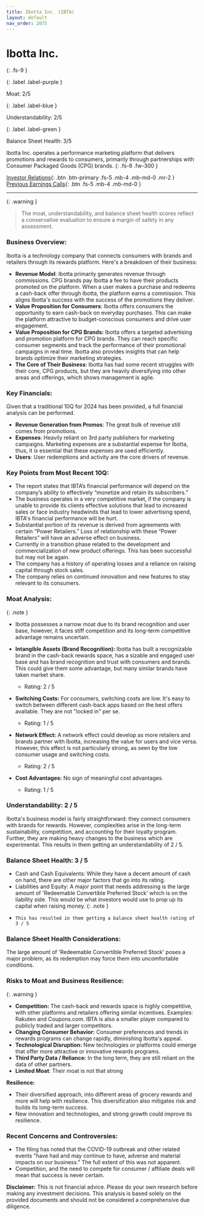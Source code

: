 ```yaml
---
title: Ibotta Inc. (IBTA)
layout: default
nav_order: 2075
---
```


# Ibotta Inc.
{: .fs-9 }

{: .label .label-purple }

Moat: 2/5

{: .label .label-blue }

Understandability: 2/5

{: .label .label-green }

Balance Sheet Health: 3/5

Ibotta Inc. operates a performance marketing platform that delivers promotions and rewards to consumers, primarily through partnerships with Consumer Packaged Goods (CPG) brands.
{: .fs-6 .fw-300 }

[Investor Relations](https://www.google.com/search?q=IBTA+investor+relations){: .btn .btn-primary .fs-5 .mb-4 .mb-md-0 .mr-2 }
[Previous Earnings Calls](https://discountingcashflows.com/company/IBTA/transcripts/){: .btn .fs-5 .mb-4 .mb-md-0 }

---

{: .warning }
>The moat, understandability, and balance sheet health scores reflect a conservative evaluation to ensure a margin of safety in any assessment.



### Business Overview:

Ibotta is a technology company that connects consumers with brands and retailers through its rewards platform. Here's a breakdown of their business:

*   **Revenue Model**: Ibotta primarily generates revenue through commissions. CPG brands pay Ibotta a fee to have their products promoted on the platform. When a user makes a purchase and redeems a cash-back offer through Ibotta, the platform earns a commission. This aligns Ibotta's success with the success of the promotions they deliver.
*   **Value Proposition for Consumers**: Ibotta offers consumers the opportunity to earn cash-back on everyday purchases. This can make the platform attractive to budget-conscious consumers and drive user engagement.
*   **Value Proposition for CPG Brands:** Ibotta offers a targeted advertising and promotion platform for CPG brands. They can reach specific consumer segments and track the performance of their promotional campaigns in real time. Ibotta also provides insights that can help brands optimize their marketing strategies.
*   **The Core of Their Business**: Ibotta has had some recent struggles with their core, CPG products, but they are heavily diversifying into other areas and offerings, which shows management is agile.

### Key Financials:

Given that a traditional 10Q for 2024 has been provided, a full financial analysis can be performed.

*   **Revenue Generation from Promos**: The great bulk of revenue still comes from promotions.
*   **Expenses**: Heavily reliant on 3rd party publishers for marketing campaigns. Marketing expenses are a substantial expense for Ibotta, thus, it is essential that these expenses are used efficiently. 
*   **Users**: User redemptions and activity are the core drivers of revenue.

### Key Points from Most Recent 10Q:

*   The report states that IBTA’s financial performance will depend on the company’s ability to effectively “monetize and retain its subscribers.”
*   The business operates in a very competitive market, if the company is unable to provide its clients effective solutions that lead to increased sales or face industry headwinds that lead to lower advertising spend, IBTA's financial performance will be hurt.
*   Substantial portion of its revenue is derived from agreements with certain “Power Retailers.” Loss of relationship with these “Power Retailers” will have an adverse effect on business.
*   Currently in a transition phase related to the development and commercialization of new product offerings. This has been successful but may not be again.
*   The company has a history of operating losses and a reliance on raising capital through stock sales.
*   The company relies on continued innovation and new features to stay relevant to its consumers.

### Moat Analysis:

{: .note }
*    Ibotta possesses a narrow moat due to its brand recognition and user base, however, it faces stiff competition and its long-term competitive advantage remains uncertain.

*   **Intangible Assets (Brand Recognition):** Ibotta has built a recognizable brand in the cash-back rewards space, has a sizable and engaged user base and has brand recognition and trust with consumers and brands. This could give them some advantage, but many similar brands have taken market share.
     *  Rating: 2 / 5

*   **Switching Costs:** For consumers, switching costs are low. It's easy to switch between different cash-back apps based on the best offers available. They are not "locked in" per se.
     *   Rating: 1 / 5

*   **Network Effect:** A network effect could develop as more retailers and brands partner with Ibotta, increasing the value for users and vice versa. However, this effect is not particularly strong, as seen by the low consumer usage and switching costs.
     *   Rating: 2 / 5

*   **Cost Advantages:** No sign of meaningful cost advantages.
     *   Rating: 1 / 5

### Understandability: 2 / 5

Ibotta's business model is fairly straightforward: they connect consumers with brands for rewards. However, complexities arise in the long-term sustainability, competition, and accounting for their loyalty program. Further, they are making heavy changes to the business which are experimental. This results in them getting an understandability of 2 / 5.

### Balance Sheet Health: 3 / 5

*   Cash and Cash Equivalents: While they have a decent amount of cash on hand, there are other major factors that go into its rating. 
*   Liabilities and Equity: A major point that needs addressing is the large amount of 'Redeemable Convertible Preferred Stock' which is on the liability side. This would be what investors would use to prop up its capital when raising money.
{: .note }
*     This has resulted in them getting a balance sheet health rating of 3 / 5

### Balance Sheet Health Considerations:

The large amount of 'Redeemable Convertible Preferred Stock' poses a major problem, as its redemption may force them into uncomfortable conditions.

### Risks to Moat and Business Resilience:

{: .warning }
*    **Competition:** The cash-back and rewards space is highly competitive, with other platforms and retailers offering similar incentives. Examples: Rakuten and Coupons.com. IBTA is also a smaller player compared to publicly traded and larger competitors.
*   **Changing Consumer Behavior:** Consumer preferences and trends in rewards programs can change rapidly, diminishing Ibotta's appeal.
*   **Technological Disruption:** New technologies or platforms could emerge that offer more attractive or innovative rewards programs.
*  **Third Party Data / Reliance:** In the long term, they are still reliant on the data of other partners.
*   **Limited Moat**: Their moat is not that strong

**Resilience:**

*  Their diversified approach, into different areas of grocery rewards and more will help with resilience. This diversification also mitigates risk and builds its long-term success.
*  New innovation and technologies, and strong growth could improve its resilience.

### Recent Concerns and Controversies:

*   The filing has noted that the COVID-19 outbreak and other related events "have had and may continue to have, adverse and material impacts on our business." The full extent of this was not apparent.
*   Competition, and the need to compete for consumer / affiliate deals will mean that success is never certain.

**Disclaimer:** This is not financial advice. Please do your own research before making any investment decisions. This analysis is based solely on the provided documents and should not be considered a comprehensive due diligence.